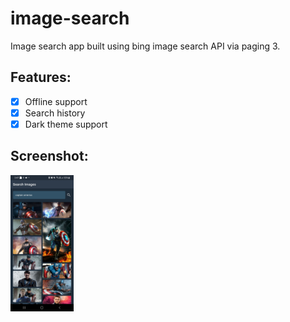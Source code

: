 # image-search
Image search app built using bing image search API via paging 3.

## Features:
- [x] Offline support
- [x] Search history
- [x] Dark theme support

## Screenshot:
<img src="https://github.com/suraj-vaish9av/image-search/blob/master/screenshot.jpg?raw=true" width="20%"/>
